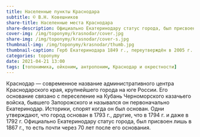 ```yaml
---
title: Населенные пункты Краснодара
subtitle: © В.Н. Ковешников
share-title: Населенные места Краснодара
share-description: Официально Екатеринодару статус города, был присвоен лишь в 1867 г.
cover-img: /img/toponymy/krasnodar/cover.jpg
share-img: /img/toponymy/krasnodar/cover-s.jpg
thumbnail-img: /img/toponymy/krasnodar/thumb.jpg
thumbnail-caption: Герб Екатеринодара 1849 г., переутверждён в 2005 г.
categories: toponymy
date: 2021-04-21 13:00
tags: [топонимика, ойконим, антропоним, Краснодар и окрестности]
---
```

Краснодар — современное название административного центра Краснодарского края, крупнейшего города на юге России. Его основание связано с переселение на Кубань Черноморского казачьего войска, бывшего Запорожского и назывался он первоначально Екатеринодар. Историки, спорят когда он был основан. Одни утверждают, что город основан в 1793 г., другие, что в 1794 г. и даже в 1792 г. Официально Екатеринодару статус города, был присвоен лишь в 1867 г., то есть почти через 70 лет после его основания.

